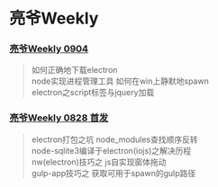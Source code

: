 # 亮爷Weekly

### [亮爷Weekly 0904](150904.md)

> 如何正确地下载electron  
node实现进程管理工具 如何在win上静默地spawn  
electron之script标签与jquery加载

### [亮爷Weekly 0828 首发](150828.md)

> electron打包之坑 node_modules查找顺序反转  
node-sqlite3编译于electron(iojs)之解决历程  
nw(electron)技巧之 js自实现窗体拖动  
gulp-app技巧之 获取可用于spawn的gulp路径
